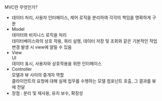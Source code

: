 MVC란 무엇인가?</br>
- 데이터 처리, 사용자 인터페이스, 제어 로직을 분리하여 각각의 책임을 명확하게 구분</br>
- Model</br>
데이터와 비지니스 로직을 처리</br>
데이터베이스와의 상호 작용, 쿼리 실행, 데이터 저장 및 조회와 같은 기본적인 작업</br>
변경 발생 시 view에 알릴 수 있음</br>
- View</br>
UI</br>
데이터 표시, 사용자와 상호작용을 위한 인터페이스</br>
- Controller</br>
모델과 뷰 사이의 중개자 역할</br>
클라이언트의 요청에 대해 실제 업무를 수행하는 모델 컴포넌트 호출, 그 결과를 뷰에 전달</br>
- 장점 : 분리 및 재사용, 유지 보수, 확장성

